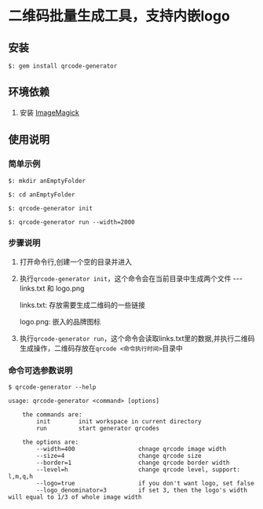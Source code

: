 # 二维码批量生成工具，支持内嵌logo

##

## 安装

```text
$: gem install qrcode-generator
```

## 环境依赖

1. 安装 [ImageMagick](http://www.imagemagick.org/script/binary-releases.php)

## 使用说明

### 简单示例
```text
$: mkdir anEmptyFolder

$: cd anEmptyFolder

$: qrcode-generator init

$: qrcode-generator run --width=2000

```

### 步骤说明

1. 打开命令行,创建一个空的目录并进入

2. 执行`qrcode-generator init`，这个命令会在当前目录中生成两个文件 --- links.txt 和 logo.png

      links.txt: 存放需要生成二维码的一些链接

      logo.png: 嵌入的品牌图标

3. 执行`qrcode-generator run`，这个命令会读取links.txt里的数据,并执行二维码生成操作，二维码存放在`qrcode <命令执行时间>`目录中

### 命令可选参数说明
```text
$ qrcode-generator --help

usage: qrcode-generator <command> [options]

    the commands are:
        init        init workspace in current directory
        run         start generator qrcodes

    the options are:
        --width=400                  chnage qrcode image width
        --size=4                     change qrcode size
        --border=1                   change qrcode border width
        --level=h                    change qrcode level, support: l,m,q,h
        --logo=true                  if you don't want logo, set false
        --logo_denominator=3         if set 3, then the logo's width will equal to 1/3 of whole image width

```

